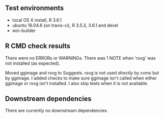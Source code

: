 ## Test environments
* local OS X install, R 3.6.1  
* ubuntu 16.04.6 (on travis-ci), R 3.5.3, 3.6.1 and devel
* win-builder

## R CMD check results  
There were no ERRORs or WARNINGs. There was 1 NOTE when 'rsvg' was not installed (as expected).

Moved ggimage and rsvg to Suggests. rsvg is not used *directly* by cvms but by ggimage. I added checks to make sure ggimage isn't called when either ggimage or rsvg isn't installed. I also skip tests when it is not available.

## Downstream dependencies
There are currently no downstream dependencies.
